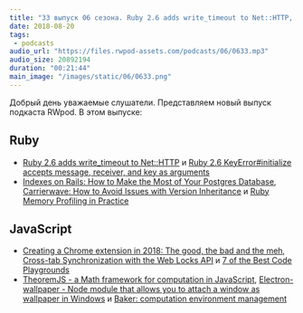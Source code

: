 ```yaml
---
title: "33 выпуск 06 сезона. Ruby 2.6 adds write_timeout to Net::HTTP, 7 of the Best Code Playgrounds, TheoremJS и прочее"
date: 2018-08-20
tags:
 - podcasts
audio_url: "https://files.rwpod-assets.com/podcasts/06/0633.mp3"
audio_size: 20892194
duration: "00:21:44"
main_image: "/images/static/06/0633.png"
---
```


Добрый день уважаемые слушатели. Представляем новый выпуск подкаста RWpod. В этом выпуске:

## Ruby

 - [Ruby 2.6 adds write_timeout to Net::HTTP](https://blog.bigbinary.com/2018/08/14/ruby-2-6-adds-write-timeout-to-net-http.html) и [Ruby 2.6 KeyError#initialize accepts message, receiver, and key as arguments](https://crypt.codemancers.com/posts/2018-08-14-ruby-2-6-key-error-accepts-message-receiver-key-as-argument/)
 - [Indexes on Rails: How to Make the Most of Your Postgres Database](https://karolgalanciak.com/blog/2018/08/19/indexes-on-rails-how-to-make-the-most-of-your-postgres-database/), [Carrierwave: How to Avoid Issues with Version Inheritance](https://anadea.info/blog/version-inheritance-in-carrierwave) и [Ruby Memory Profiling in Practice](https://thesmartnik.com/ruby-memory-profiling-in-practice.html)

## JavaScript

 - [Creating a Chrome extension in 2018: The good, the bad and the meh](https://checklyhq.com/blog/2018/08/creating-a-chrome-extension-in-2018-the-good-the-bad-and-the-meh/), [Cross-tab Synchronization with the Web Locks API](https://www.sitepen.com/blog/2018/08/14/cross-tab-synchronization-with-the-web-locks-api/) и [7 of the Best Code Playgrounds](https://www.sitepoint.com/7-code-playgrounds/)
 - [TheoremJS - a Math framework for computation in JavaScript](https://theorem.js.org/), [Electron-wallpaper - Node module that allows you to attach a window as wallpaper in Windows](https://github.com/robinwassen/electron-wallpaper) и [Baker: computation environment management](https://getbaker.io/)

